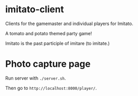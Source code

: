 # imitato-client
Clients for the gamemaster and individual players for Imitato.

A tomato and potato themed party game!

Imitato is the past participle of imitare (to imitate.)

# Photo capture page

Run server with `./server.sh`.

Then go to `http://localhost:8000/player/`.
